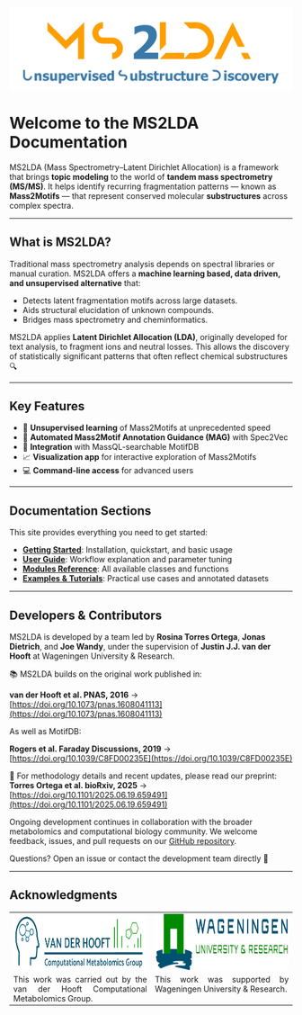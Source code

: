 ![MS2LDA Logo](./figures/MS2LDA_LOGO_white.jpg)

# Welcome to the MS2LDA Documentation

MS2LDA (Mass Spectrometry–Latent Dirichlet Allocation) is a framework that brings **topic modeling** to the world of **tandem mass spectrometry (MS/MS)**. It helps identify recurring fragmentation patterns — known as **Mass2Motifs** — that represent conserved molecular **substructures** across complex spectra.

---

## What is MS2LDA?

Traditional mass spectrometry analysis depends on spectral libraries or manual curation. MS2LDA offers a **machine learning based, data driven, and unsupervised alternative** that:

- Detects latent fragmentation motifs across large datasets.
- Aids structural elucidation of unknown compounds.
- Bridges mass spectrometry and cheminformatics.

MS2LDA applies **Latent Dirichlet Allocation (LDA)**, originally developed for text analysis, to fragment ions and neutral losses. This allows the discovery of statistically significant patterns that often reflect chemical substructures 🔍

---

## Key Features

- 🧠 **Unsupervised learning** of Mass2Motifs at unprecedented speed
- 🧬 **Automated Mass2Motif Annotation Guidance (MAG)** with Spec2Vec
- 🔗 **Integration** with MassQL-searchable MotifDB
- 📈 **Visualization app** for interactive exploration of Mass2Motifs
- 💻 **Command-line access** for advanced users

---

## Documentation Sections

This site provides everything you need to get started:

- [**Getting Started**](./home/quick_start.md): Installation, quickstart, and basic usage
- [**User Guide**](./guide/overview): Workflow explanation and parameter tuning
- [**Modules Reference**](./api/): All available classes and functions
- [**Examples & Tutorials**](./examples/): Practical use cases and annotated datasets

---

## Developers & Contributors

MS2LDA is developed by a team led by **Rosina Torres Ortega**, **Jonas Dietrich**, and **Joe Wandy**, under the supervision of **Justin J.J. van der Hooft** at Wageningen University & Research.


📚 MS2LDA builds on the original work published in:

**van der Hooft et al. PNAS, 2016** → [https://doi.org/10.1073/pnas.1608041113](https://doi.org/10.1073/pnas.1608041113)

As well as MotifDB:

**Rogers et al. Faraday Discussions, 2019** → [https://doi.org/10.1039/C8FD00235E](https://doi.org/10.1039/C8FD00235E)

📝 For methodology details and recent updates, please read our preprint:  
**Torres Ortega et al. bioRxiv, 2025** → [https://doi.org/10.1101/2025.06.19.659491](https://doi.org/10.1101/2025.06.19.659491)


Ongoing development continues in collaboration with the broader metabolomics and computational biology community. We welcome feedback, issues, and pull requests on our [GitHub repository](https://github.com/vdhooftcompmet/MS2LDA).  

Questions? Open an issue or contact the development team directly 🤝

---
## Acknowledgments

<table style="border-collapse: collapse; width: 100%;">
  <tr>
    <td style="border: none; width: 50%; vertical-align: top;">
      <img src="./figures/CompMetabolomics_logo.jpg" alt="CompMetabolomics Logo" style="height: 100px;">
    </td>
    <td style="border: none; width: 50%; vertical-align: top;">
      <img src="./figures/WUR_logo.jpg" alt="WUR Logo" style="height: 100px;">
    </td>
  </tr>
  <tr>
    <td style="border: none; text-align: justify; vertical-align: top;">
      This work was carried out by the van der Hooft Computational Metabolomics Group.
    </td>
    <td style="border: none; text-align: justify; vertical-align: top;">
      This work was supported by Wageningen University & Research.
    </td>
  </tr>
</table>

